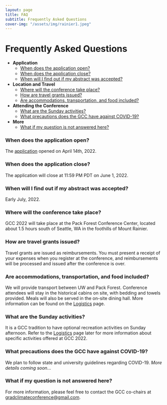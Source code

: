 ```yaml
---
layout: page
title: FAQ
subtitle: Frequently Asked Questions
cover-img: "/assets/img/rainier1.jpeg"
---
```


# Frequently Asked Questions
- __Application__
    - [When does the application open?](#when-does-the-application-open)
    - [When does the application close?](#when-does-the-application-close)
    - [When will I find out if my abstract was accepted?](#when-will-i-find-out-if-my-abstract-was-accepted)
- __Location and Travel__
    - [Where will the conference take place?](#where-will-the-conference-take-place)
    - [How are travel grants issued?](#how-are-travel-grants-issued)
    - [Are accommodations, transportation, and food included?](#are-accommodations-transportation-and-food-included)
- __Attending the Conference__
    - [What are the Sunday activities?](#what-are-the-sunday-activities)
    - [What precautions does the GCC have against COVID-19?](#what-precautions-does-the-gcc-have-against-covid-19)
- __More__
    - [What if my question is not answered here?](#what-if-my-question-is-not-answered-here)


### When does the application open?

The [application](https://graduateclimateconference.github.io/application/) opened on April 14th, 2022.

### When does the application close?

The application will close at 11:59 PM PDT on June 1, 2022.

### When will I find out if my abstract was accepted?

Early July, 2022.

### Where will the conference take place?

GCC 2022 will take place at the Pack Forest Conference Center, located about 1.5 hours south of Seattle, WA in the foothills of Mount Rainier. 

### How are travel grants issued?

Travel grants are issued as reimbursements. You must present a receipt of your expenses when you register at the conference, and reimbursements will be processed and issued after the conference is over.

### Are accommodations, transportation, and food included?

We will provide transport between UW and Pack Forest. Conference attendees will stay in the historical cabins on site, with bedding and towels provided. Meals will also be served in the on-site dining hall. More information can be found on the [Logistics](https://graduateclimateconference.github.io/logistics/) page.

### What are the Sunday activities?

It is a GCC tradition to have optional recreation activities on Sunday afternoon. Refer to the [Logistics](https://graduateclimateconference.github.io/logistics/) page later for more information about specific activities offered at GCC 2022.

### What precautions does the GCC have against COVID-19?

We plan to follow state and university guidelines regarding COVID-19. _More details coming soon..._

### What if my question is not answered here?

For more information, please feel free to contact the GCC co-chairs at gradclimateconference@gmail.com.
